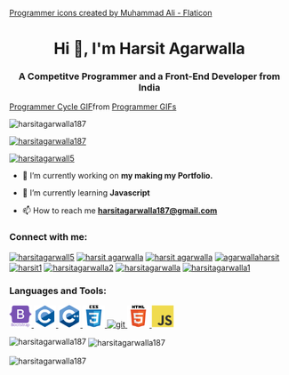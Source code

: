 <a href="https://www.flaticon.com/free-icons/programmer" title="programmer icons">Programmer icons created by Muhammad Ali - Flaticon</a>
<h1 align="center">Hi 👋, I'm Harsit Agarwalla</h1>
<h3 align="center">A Competitve Programmer and a Front-End Developer from India</h3>
<div class="tenor-gif-embed" data-postid="18995470" data-share-method="host" data-aspect-ratio="1.68421" data-width="100%"><a href="https://tenor.com/view/programmer-cycle-programmer-cycle-life-programmer-life-gif-18995470">Programmer Cycle GIF</a>from <a href="https://tenor.com/search/programmer-gifs">Programmer GIFs</a></div> <script type="text/javascript" async src="https://tenor.com/embed.js"></script>

<p align="left"> <img src="https://komarev.com/ghpvc/?username=harsitagarwalla187&label=Profile%20views&color=0e75b6&style=flat" alt="harsitagarwalla187" /> </p>

<p align="left"> <a href="https://github.com/ryo-ma/github-profile-trophy"><img src="https://github-profile-trophy.vercel.app/?username=harsitagarwalla187" alt="harsitagarwalla187" /></a> </p>

<p align="left"> <a href="https://twitter.com/harsitagarwall5" target="blank"><img src="https://img.shields.io/twitter/follow/harsitagarwall5?logo=twitter&style=for-the-badge" alt="harsitagarwall5" /></a> </p>

- 🔭 I’m currently working on **my making my Portfolio.**

- 🌱 I’m currently learning **Javascript**

- 📫 How to reach me **harsitagarwalla187@gmail.com**

<h3 align="left">Connect with me:</h3>
<p align="left">
<a href="https://twitter.com/harsitagarwall5" target="blank"><img align="center" src="https://raw.githubusercontent.com/rahuldkjain/github-profile-readme-generator/master/src/images/icons/Social/twitter.svg" alt="harsitagarwall5" height="30" width="40" /></a>
<a href="https://linkedin.com/in/harsit agarwalla" target="blank"><img align="center" src="https://raw.githubusercontent.com/rahuldkjain/github-profile-readme-generator/master/src/images/icons/Social/linked-in-alt.svg" alt="harsit agarwalla" height="30" width="40" /></a>
<a href="https://fb.com/harsit agarwalla" target="blank"><img align="center" src="https://raw.githubusercontent.com/rahuldkjain/github-profile-readme-generator/master/src/images/icons/Social/facebook.svg" alt="harsit agarwalla" height="30" width="40" /></a>
<a href="https://instagram.com/agarwallaharsit" target="blank"><img align="center" src="https://raw.githubusercontent.com/rahuldkjain/github-profile-readme-generator/master/src/images/icons/Social/instagram.svg" alt="agarwallaharsit" height="30" width="40" /></a>
<a href="https://www.codechef.com/users/harsit1" target="blank"><img align="center" src="https://cdn.jsdelivr.net/npm/simple-icons@3.1.0/icons/codechef.svg" alt="harsit1" height="30" width="40" /></a>
<a href="https://www.hackerrank.com/harsitagarwalla2" target="blank"><img align="center" src="https://raw.githubusercontent.com/rahuldkjain/github-profile-readme-generator/master/src/images/icons/Social/hackerrank.svg" alt="harsitagarwalla2" height="30" width="40" /></a>
<a href="https://codeforces.com/profile/harsitagarwalla" target="blank"><img align="center" src="https://raw.githubusercontent.com/rahuldkjain/github-profile-readme-generator/master/src/images/icons/Social/codeforces.svg" alt="harsitagarwalla" height="30" width="40" /></a>
<a href="https://www.leetcode.com/harsitagarwalla1" target="blank"><img align="center" src="https://raw.githubusercontent.com/rahuldkjain/github-profile-readme-generator/master/src/images/icons/Social/leet-code.svg" alt="harsitagarwalla1" height="30" width="40" /></a>
</p>

<h3 align="left">Languages and Tools:</h3>
<p align="left"> <a href="https://getbootstrap.com" target="_blank" rel="noreferrer"> <img src="https://raw.githubusercontent.com/devicons/devicon/master/icons/bootstrap/bootstrap-plain-wordmark.svg" alt="bootstrap" width="40" height="40"/> </a> <a href="https://www.cprogramming.com/" target="_blank" rel="noreferrer"> <img src="https://raw.githubusercontent.com/devicons/devicon/master/icons/c/c-original.svg" alt="c" width="40" height="40"/> </a> <a href="https://www.w3schools.com/cpp/" target="_blank" rel="noreferrer"> <img src="https://raw.githubusercontent.com/devicons/devicon/master/icons/cplusplus/cplusplus-original.svg" alt="cplusplus" width="40" height="40"/> </a> <a href="https://www.w3schools.com/css/" target="_blank" rel="noreferrer"> <img src="https://raw.githubusercontent.com/devicons/devicon/master/icons/css3/css3-original-wordmark.svg" alt="css3" width="40" height="40"/> </a> <a href="https://git-scm.com/" target="_blank" rel="noreferrer"> <img src="https://www.vectorlogo.zone/logos/git-scm/git-scm-icon.svg" alt="git" width="40" height="40"/> </a> <a href="https://www.w3.org/html/" target="_blank" rel="noreferrer"> <img src="https://raw.githubusercontent.com/devicons/devicon/master/icons/html5/html5-original-wordmark.svg" alt="html5" width="40" height="40"/> </a> <a href="https://developer.mozilla.org/en-US/docs/Web/JavaScript" target="_blank" rel="noreferrer"> <img src="https://raw.githubusercontent.com/devicons/devicon/master/icons/javascript/javascript-original.svg" alt="javascript" width="40" height="40"/> </a> </p>

<p><img align="left" src="https://github-readme-stats.vercel.app/api/top-langs?username=harsitagarwalla187&show_icons=true&locale=en&layout=compact" alt="harsitagarwalla187" /></p>

<p>&nbsp;<img align="center" src="https://github-readme-stats.vercel.app/api?username=harsitagarwalla187&show_icons=true&locale=en" alt="harsitagarwalla187" /></p>

<p><img align="center" src="https://github-readme-streak-stats.herokuapp.com/?user=harsitagarwalla187&" alt="harsitagarwalla187" /></p>
